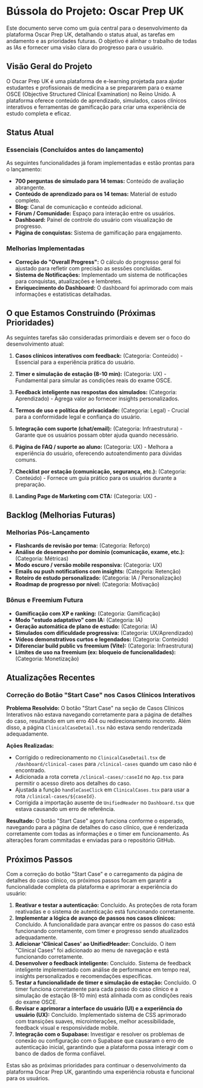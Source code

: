 # Bússola do Projeto: Oscar Prep UK

Este documento serve como um guia central para o desenvolvimento da plataforma Oscar Prep UK, detalhando o status atual, as tarefas em andamento e as prioridades futuras. O objetivo é alinhar o trabalho de todas as IAs e fornecer uma visão clara do progresso para o usuário.

## Visão Geral do Projeto

O Oscar Prep UK é uma plataforma de e-learning projetada para ajudar estudantes e profissionais de medicina a se prepararem para o exame OSCE (Objective Structured Clinical Examination) no Reino Unido. A plataforma oferece conteúdo de aprendizado, simulados, casos clínicos interativos e ferramentas de gamificação para criar uma experiência de estudo completa e eficaz.

## Status Atual

### Essenciais (Concluídos antes do lançamento)

As seguintes funcionalidades já foram implementadas e estão prontas para o lançamento:

- **700 perguntas de simulado para 14 temas:** Conteúdo de avaliação abrangente.
- **Conteúdo de aprendizado para os 14 temas:** Material de estudo completo.
- **Blog:** Canal de comunicação e conteúdo adicional.
- **Fórum / Comunidade:** Espaço para interação entre os usuários.
- **Dashboard:** Painel de controle do usuário com visualização de progresso.
- **Página de conquistas:** Sistema de gamificação para engajamento.

### Melhorias Implementadas

- **Correção do "Overall Progress":** O cálculo do progresso geral foi ajustado para refletir com precisão as sessões concluídas.
- **Sistema de Notificações:** Implementado um sistema de notificações para conquistas, atualizações e lembretes.
- **Enriquecimento do Dashboard:** O dashboard foi aprimorado com mais informações e estatísticas detalhadas.

## O que Estamos Construindo (Próximas Prioridades)

As seguintes tarefas são consideradas primordiais e devem ser o foco do desenvolvimento atual:

1.  **Casos clínicos interativos com feedback:** (Categoria: Conteúdo) - Essencial para a experiência prática do usuário.
2.  **Timer e simulação de estação (8-10 min):** (Categoria: UX) - Fundamental para simular as condições reais do exame OSCE.
3.  **Feedback inteligente nas respostas dos simulados:** (Categoria: Aprendizado) - Agrega valor ao fornecer insights personalizados.
4.  **Termos de uso e política de privacidade:** (Categoria: Legal) - Crucial para a conformidade legal e confiança do usuário.
5.  **Integração com suporte (chat/email):** (Categoria: Infraestrutura) - Garante que os usuários possam obter ajuda quando necessário.
6.  **Página de FAQ / suporte ao aluno:** (Categoria: UX) - Melhora a experiência do usuário, oferecendo autoatendimento para dúvidas comuns.
7.  **Checklist por estação (comunicação, segurança, etc.):** (Categoria: Conteúdo) - Fornece um guia prático para os usuários durante a preparação.

8. **Landing Page de Marketing com CTA:** (Categoria: UX) - 

## Backlog (Melhorias Futuras)

### Melhorias Pós-Lançamento

- **Flashcards de revisão por tema:** (Categoria: Reforço)
- **Análise de desempenho por domínio (comunicação, exame, etc.):** (Categoria: Métricas)
- **Modo escuro / versão mobile responsiva:** (Categoria: UX)
- **Emails ou push notifications com insights:** (Categoria: Retenção)
- **Roteiro de estudo personalizado:** (Categoria: IA / Personalização)
- **Roadmap de progresso por nível:** (Categoria: Motivação)

### Bônus e Freemium Futura

- **Gamificação com XP e ranking:** (Categoria: Gamificação)
- **Modo "estudo adaptativo" com IA:** (Categoria: IA)
- **Geração automática de plano de estudo:** (Categoria: IA)
- **Simulados com dificuldade progressiva:** (Categoria: UX/Aprendizado)
- **Vídeos demonstrativos curtos e legendados:** (Categoria: Conteúdo)
- **Diferenciar build public vs freemium (Vite):** (Categoria: Infraestrutura)
- **Limites de uso na freemium (ex: bloqueio de funcionalidades):** (Categoria: Monetização)




## Atualizações Recentes

### Correção do Botão "Start Case" nos Casos Clínicos Interativos

**Problema Resolvido:** O botão "Start Case" na seção de Casos Clínicos Interativos não estava navegando corretamente para a página de detalhes do caso, resultando em um erro 404 ou redirecionamento incorreto. Além disso, a página `ClinicalCaseDetail.tsx` não estava sendo renderizada adequadamente.

**Ações Realizadas:**
- Corrigido o redirecionamento no `ClinicalCaseDetail.tsx` de `/dashboard/clinical-cases` para `/clinical-cases` quando um caso não é encontrado.
- Adicionada a rota correta `/clinical-cases/:caseId` no `App.tsx` para permitir o acesso direto aos detalhes do caso.
- Ajustada a função `handleCaseClick` em `ClinicalCases.tsx` para usar a rota `/clinical-cases/${caseId}`.
- Corrigida a importação ausente de `UnifiedHeader` no `Dashboard.tsx` que estava causando um erro de referência.

**Resultado:** O botão "Start Case" agora funciona conforme o esperado, navegando para a página de detalhes do caso clínico, que é renderizada corretamente com todas as informações e o timer em funcionamento. As alterações foram commitadas e enviadas para o repositório GitHub.



## Próximos Passos

Com a correção do botão "Start Case" e o carregamento da página de detalhes do caso clínico, os próximos passos focam em garantir a funcionalidade completa da plataforma e aprimorar a experiência do usuário:

1.  **Reativar e testar a autenticação:** Concluído. As proteções de rota foram reativadas e o sistema de autenticação está funcionando corretamente.
2.  **Implementar a lógica de avanço de passos nos casos clínicos:** Concluído. A funcionalidade para avançar entre os passos do caso está funcionando corretamente, com timer e progresso sendo atualizados adequadamente.
3.  **Adicionar 'Clinical Cases' ao UnifiedHeader:** Concluído. O item "Clinical Cases" foi adicionado ao menu de navegação e está funcionando corretamente.
3.  **Desenvolver o feedback inteligente:** Concluído. Sistema de feedback inteligente implementado com análise de performance em tempo real, insights personalizados e recomendações específicas.
4.  **Testar a funcionalidade de timer e simulação de estação:** Concluído. O timer funciona corretamente para cada passo do caso clínico e a simulação de estação (8-10 min) está alinhada com as condições reais do exame OSCE.
5.  **Revisar e aprimorar a interface do usuário (UI) e a experiência do usuário (UX):** Concluído. Implementado sistema de CSS aprimorado com transições suaves, microinterações, melhor acessibilidade, feedback visual e responsividade mobile.
6.  **Integração com o Supabase:** Investigar e resolver os problemas de conexão ou configuração com o Supabase que causaram o erro de autenticação inicial, garantindo que a plataforma possa interagir com o banco de dados de forma confiável.

Estas são as próximas prioridades para continuar o desenvolvimento da plataforma Oscar Prep UK, garantindo uma experiência robusta e funcional para os usuários.

